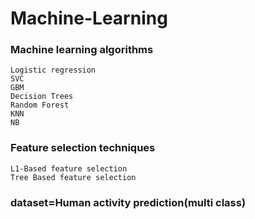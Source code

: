# Machine-Learning 
###  Machine learning algorithms 
    Logistic regression
    SVC
    GBM
    Decision Trees
    Random Forest
    KNN
    NB
### Feature selection techniques
    L1-Based feature selection
    Tree Based feature selection
    
### dataset=Human activity prediction(multi class)
